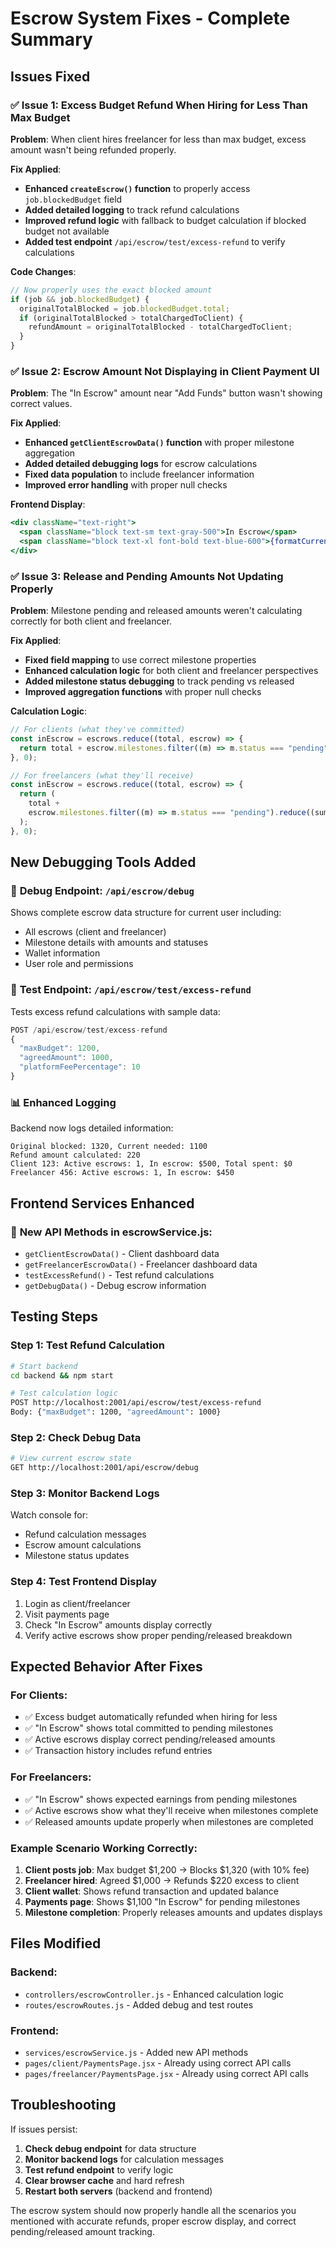 # Escrow System Fixes - Complete Summary

## Issues Fixed

### ✅ **Issue 1: Excess Budget Refund When Hiring for Less Than Max Budget**

**Problem**: When client hires freelancer for less than max budget, excess amount wasn't being refunded properly.

**Fix Applied**:

- **Enhanced `createEscrow()` function** to properly access `job.blockedBudget` field
- **Added detailed logging** to track refund calculations
- **Improved refund logic** with fallback to budget calculation if blocked budget not available
- **Added test endpoint** `/api/escrow/test/excess-refund` to verify calculations

**Code Changes**:

```javascript
// Now properly uses the exact blocked amount
if (job && job.blockedBudget) {
  originalTotalBlocked = job.blockedBudget.total;
  if (originalTotalBlocked > totalChargedToClient) {
    refundAmount = originalTotalBlocked - totalChargedToClient;
  }
}
```

### ✅ **Issue 2: Escrow Amount Not Displaying in Client Payment UI**

**Problem**: The "In Escrow" amount near "Add Funds" button wasn't showing correct values.

**Fix Applied**:

- **Enhanced `getClientEscrowData()` function** with proper milestone aggregation
- **Added detailed debugging logs** for escrow calculations
- **Fixed data population** to include freelancer information
- **Improved error handling** with proper null checks

**Frontend Display**:

```jsx
<div className="text-right">
  <span className="block text-sm text-gray-500">In Escrow</span>
  <span className="block text-xl font-bold text-blue-600">{formatCurrency(escrowData?.inEscrow)}</span>
</div>
```

### ✅ **Issue 3: Release and Pending Amounts Not Updating Properly**

**Problem**: Milestone pending and released amounts weren't calculating correctly for both client and freelancer.

**Fix Applied**:

- **Fixed field mapping** to use correct milestone properties
- **Enhanced calculation logic** for both client and freelancer perspectives
- **Added milestone status debugging** to track pending vs released
- **Improved aggregation functions** with proper null checks

**Calculation Logic**:

```javascript
// For clients (what they've committed)
const inEscrow = escrows.reduce((total, escrow) => {
  return total + escrow.milestones.filter((m) => m.status === "pending").reduce((sum, m) => sum + (m.amount || 0), 0);
}, 0);

// For freelancers (what they'll receive)
const inEscrow = escrows.reduce((total, escrow) => {
  return (
    total +
    escrow.milestones.filter((m) => m.status === "pending").reduce((sum, m) => sum + (m.freelancerReceives || 0), 0)
  );
}, 0);
```

## New Debugging Tools Added

### 🔧 **Debug Endpoint**: `/api/escrow/debug`

Shows complete escrow data structure for current user including:

- All escrows (client and freelancer)
- Milestone details with amounts and statuses
- Wallet information
- User role and permissions

### 🧪 **Test Endpoint**: `/api/escrow/test/excess-refund`

Tests excess refund calculations with sample data:

```javascript
POST /api/escrow/test/excess-refund
{
  "maxBudget": 1200,
  "agreedAmount": 1000,
  "platformFeePercentage": 10
}
```

### 📊 **Enhanced Logging**

Backend now logs detailed information:

```
Original blocked: 1320, Current needed: 1100
Refund amount calculated: 220
Client 123: Active escrows: 1, In escrow: $500, Total spent: $0
Freelancer 456: Active escrows: 1, In escrow: $450
```

## Frontend Services Enhanced

### 📡 **New API Methods in escrowService.js**:

- `getClientEscrowData()` - Client dashboard data
- `getFreelancerEscrowData()` - Freelancer dashboard data
- `testExcessRefund()` - Test refund calculations
- `getDebugData()` - Debug escrow information

## Testing Steps

### **Step 1: Test Refund Calculation**

```bash
# Start backend
cd backend && npm start

# Test calculation logic
POST http://localhost:2001/api/escrow/test/excess-refund
Body: {"maxBudget": 1200, "agreedAmount": 1000}
```

### **Step 2: Check Debug Data**

```bash
# View current escrow state
GET http://localhost:2001/api/escrow/debug
```

### **Step 3: Monitor Backend Logs**

Watch console for:

- Refund calculation messages
- Escrow amount calculations
- Milestone status updates

### **Step 4: Test Frontend Display**

1. Login as client/freelancer
2. Visit payments page
3. Check "In Escrow" amounts display correctly
4. Verify active escrows show proper pending/released breakdown

## Expected Behavior After Fixes

### **For Clients**:

- ✅ Excess budget automatically refunded when hiring for less
- ✅ "In Escrow" shows total committed to pending milestones
- ✅ Active escrows display correct pending/released amounts
- ✅ Transaction history includes refund entries

### **For Freelancers**:

- ✅ "In Escrow" shows expected earnings from pending milestones
- ✅ Active escrows show what they'll receive when milestones complete
- ✅ Released amounts update properly when milestones are completed

### **Example Scenario Working Correctly**:

1. **Client posts job**: Max budget $1,200 → Blocks $1,320 (with 10% fee)
2. **Freelancer hired**: Agreed $1,000 → Refunds $220 excess to client
3. **Client wallet**: Shows refund transaction and updated balance
4. **Payments page**: Shows $1,100 "In Escrow" for pending milestones
5. **Milestone completion**: Properly releases amounts and updates displays

## Files Modified

### **Backend**:

- `controllers/escrowController.js` - Enhanced calculation logic
- `routes/escrowRoutes.js` - Added debug and test routes

### **Frontend**:

- `services/escrowService.js` - Added new API methods
- `pages/client/PaymentsPage.jsx` - Already using correct API calls
- `pages/freelancer/PaymentsPage.jsx` - Already using correct API calls

## Troubleshooting

If issues persist:

1. **Check debug endpoint** for data structure
2. **Monitor backend logs** for calculation messages
3. **Test refund endpoint** to verify logic
4. **Clear browser cache** and hard refresh
5. **Restart both servers** (backend and frontend)

The escrow system should now properly handle all the scenarios you mentioned with accurate refunds, proper escrow display, and correct pending/released amount tracking.
